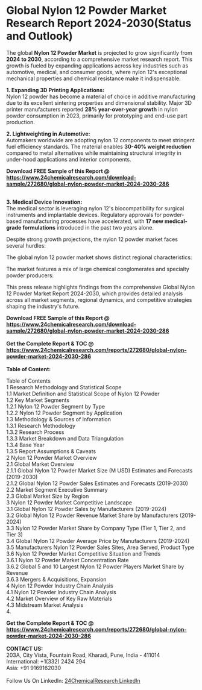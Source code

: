 <h1>Global Nylon 12 Powder Market Research Report 2024-2030(Status and Outlook)</h1><p>The global <strong>Nylon 12 Powder Market</strong> is projected to grow significantly from <strong>2024 to 2030</strong>, according to a comprehensive market research report. This growth is fueled by expanding applications across key industries such as automotive, medical, and consumer goods, where nylon 12's exceptional mechanical properties and chemical resistance make it indispensable.</p><p><strong>1. Expanding 3D Printing Applications:</strong><br>
Nylon 12 powder has become a material of choice in additive manufacturing due to its excellent sintering properties and dimensional stability. Major 3D printer manufacturers reported <strong>28% year-over-year growth</strong> in nylon powder consumption in 2023, primarily for prototyping and end-use part production.</p><p><strong>2. Lightweighting in Automotive:</strong><br>
Automakers worldwide are adopting nylon 12 components to meet stringent fuel efficiency standards. The material enables <strong>30-40% weight reduction</strong> compared to metal alternatives while maintaining structural integrity in under-hood applications and interior components.</p><div><b>Download FREE Sample of this Report @ 
            <a href="https://www.24chemicalresearch.com/download-sample/272680/global-nylon-powder-market-2024-2030-286">
            https://www.24chemicalresearch.com/download-sample/272680/global-nylon-powder-market-2024-2030-286</a></b></div><br><p><strong>3. Medical Device Innovation:</strong><br>
The medical sector is leveraging nylon 12's biocompatibility for surgical instruments and implantable devices. Regulatory approvals for powder-based manufacturing processes have accelerated, with <strong>17 new medical-grade formulations</strong> introduced in the past two years alone.</p><p>Despite strong growth projections, the nylon 12 powder market faces several hurdles:</p><p>The global nylon 12 powder market shows distinct regional characteristics:</p><p>The market features a mix of large chemical conglomerates and specialty powder producers:</p><p>This press release highlights findings from the comprehensive Global Nylon 12 Powder Market Report 2024-2030, which provides detailed analysis across all market segments, regional dynamics, and competitive strategies shaping the industry's future.</p><div><b>Download FREE Sample of this Report @ 
            <a href="https://www.24chemicalresearch.com/download-sample/272680/global-nylon-powder-market-2024-2030-286">
            https://www.24chemicalresearch.com/download-sample/272680/global-nylon-powder-market-2024-2030-286</a></b></div><br><div><b>Get the Complete Report & TOC @ 
            <a href="https://www.24chemicalresearch.com/reports/272680/global-nylon-powder-market-2024-2030-286">
            https://www.24chemicalresearch.com/reports/272680/global-nylon-powder-market-2024-2030-286</a></b></div><br>
            <b>Table of Content:</b><p>Table of Contents<br />
1 Research Methodology and Statistical Scope<br />
1.1 Market Definition and Statistical Scope of Nylon 12 Powder<br />
1.2 Key Market Segments<br />
1.2.1 Nylon 12 Powder Segment by Type<br />
1.2.2 Nylon 12 Powder Segment by Application<br />
1.3 Methodology & Sources of Information<br />
1.3.1 Research Methodology<br />
1.3.2 Research Process<br />
1.3.3 Market Breakdown and Data Triangulation<br />
1.3.4 Base Year<br />
1.3.5 Report Assumptions & Caveats<br />
2 Nylon 12 Powder Market Overview<br />
2.1 Global Market Overview<br />
2.1.1 Global Nylon 12 Powder Market Size (M USD) Estimates and Forecasts (2019-2030)<br />
2.1.2 Global Nylon 12 Powder Sales Estimates and Forecasts (2019-2030)<br />
2.2 Market Segment Executive Summary<br />
2.3 Global Market Size by Region<br />
3 Nylon 12 Powder Market Competitive Landscape<br />
3.1 Global Nylon 12 Powder Sales by Manufacturers (2019-2024)<br />
3.2 Global Nylon 12 Powder Revenue Market Share by Manufacturers (2019-2024)<br />
3.3 Nylon 12 Powder Market Share by Company Type (Tier 1, Tier 2, and Tier 3)<br />
3.4 Global Nylon 12 Powder Average Price by Manufacturers (2019-2024)<br />
3.5 Manufacturers Nylon 12 Powder Sales Sites, Area Served, Product Type<br />
3.6 Nylon 12 Powder Market Competitive Situation and Trends<br />
3.6.1 Nylon 12 Powder Market Concentration Rate<br />
3.6.2 Global 5 and 10 Largest Nylon 12 Powder Players Market Share by Revenue<br />
3.6.3 Mergers & Acquisitions, Expansion<br />
4 Nylon 12 Powder Industry Chain Analysis<br />
4.1 Nylon 12 Powder Industry Chain Analysis<br />
4.2 Market Overview of Key Raw Materials<br />
4.3 Midstream Market Analysis<br />
4.</p><div><b>Get the Complete Report & TOC @ 
            <a href="https://www.24chemicalresearch.com/reports/272680/global-nylon-powder-market-2024-2030-286">
            https://www.24chemicalresearch.com/reports/272680/global-nylon-powder-market-2024-2030-286</a></b></div><br><b>CONTACT US:</b><br>
            203A, City Vista, Fountain Road, Kharadi, Pune, India - 411014<br>
            International: +1(332) 2424 294<br>
            Asia: +91 9169162030 <br><br>
            Follow Us On LinkedIn: <a href="https://www.linkedin.com/company/24chemicalresearch/">24ChemicalResearch LinkedIn</a>